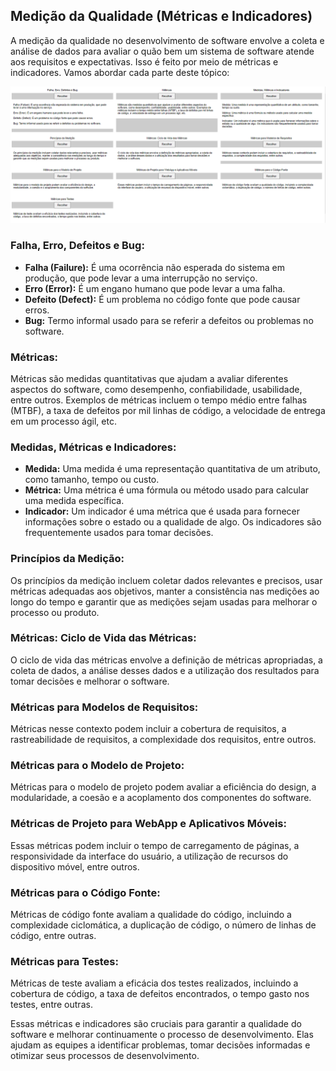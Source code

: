 ## Medição da Qualidade (Métricas e Indicadores)

A medição da qualidade no desenvolvimento de software envolve a coleta e análise de dados para avaliar o quão bem um sistema de software atende aos requisitos e expectativas. Isso é feito por meio de métricas e indicadores. Vamos abordar cada parte deste tópico:

![Medição da Qualidade](ScreenshotMediçãoDaQualidade.png)

### Falha, Erro, Defeitos e Bug:

- **Falha (Failure):** É uma ocorrência não esperada do sistema em produção, que pode levar a uma interrupção no serviço.
- **Erro (Error):** É um engano humano que pode levar a uma falha.
- **Defeito (Defect):** É um problema no código fonte que pode causar erros.
- **Bug:** Termo informal usado para se referir a defeitos ou problemas no software.

### Métricas:

Métricas são medidas quantitativas que ajudam a avaliar diferentes aspectos do software, como desempenho, confiabilidade, usabilidade, entre outros. Exemplos de métricas incluem o tempo médio entre falhas (MTBF), a taxa de defeitos por mil linhas de código, a velocidade de entrega em um processo ágil, etc.

### Medidas, Métricas e Indicadores:

- **Medida:** Uma medida é uma representação quantitativa de um atributo, como tamanho, tempo ou custo.
- **Métrica:** Uma métrica é uma fórmula ou método usado para calcular uma medida específica.
- **Indicador:** Um indicador é uma métrica que é usada para fornecer informações sobre o estado ou a qualidade de algo. Os indicadores são frequentemente usados para tomar decisões.

### Princípios da Medição:

Os princípios da medição incluem coletar dados relevantes e precisos, usar métricas adequadas aos objetivos, manter a consistência nas medições ao longo do tempo e garantir que as medições sejam usadas para melhorar o processo ou produto.

### Métricas: Ciclo de Vida das Métricas:

O ciclo de vida das métricas envolve a definição de métricas apropriadas, a coleta de dados, a análise desses dados e a utilização dos resultados para tomar decisões e melhorar o software.

### Métricas para Modelos de Requisitos:

Métricas nesse contexto podem incluir a cobertura de requisitos, a rastreabilidade de requisitos, a complexidade dos requisitos, entre outros.

### Métricas para o Modelo de Projeto:

Métricas para o modelo de projeto podem avaliar a eficiência do design, a modularidade, a coesão e a acoplamento dos componentes do software.

### Métricas de Projeto para WebApp e Aplicativos Móveis:

Essas métricas podem incluir o tempo de carregamento de páginas, a responsividade da interface do usuário, a utilização de recursos do dispositivo móvel, entre outros.

### Métricas para o Código Fonte:

Métricas de código fonte avaliam a qualidade do código, incluindo a complexidade ciclomática, a duplicação de código, o número de linhas de código, entre outras.

### Métricas para Testes:

Métricas de teste avaliam a eficácia dos testes realizados, incluindo a cobertura de código, a taxa de defeitos encontrados, o tempo gasto nos testes, entre outras.

Essas métricas e indicadores são cruciais para garantir a qualidade do software e melhorar continuamente o processo de desenvolvimento. Elas ajudam as equipes a identificar problemas, tomar decisões informadas e otimizar seus processos de desenvolvimento.
